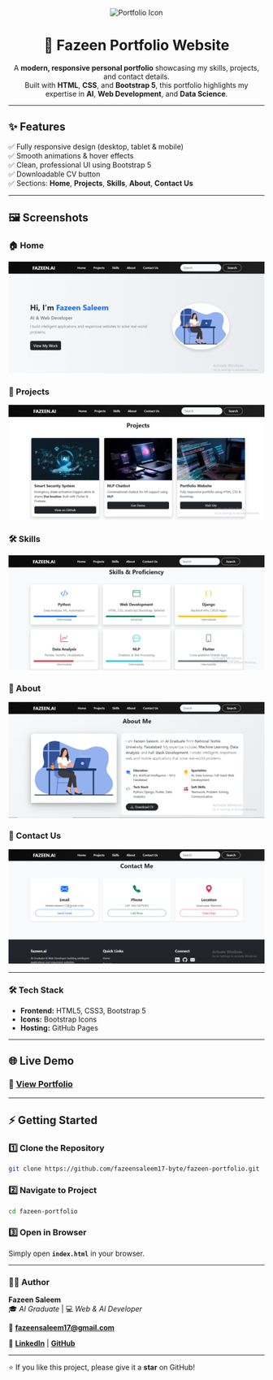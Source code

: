 <!-- Project Icon -->
<p align="center">
  <img src="https://img.icons8.com/external-flat-juicy-fish/344/external-portfolio-web-design-flat-flat-juicy-fish.png" alt="Portfolio Icon" width="120">
</p>

<h1 align="center">🚀 Fazeen Portfolio Website</h1>

<p align="center">
A <b>modern, responsive personal portfolio</b> showcasing my skills, projects, and contact details.<br>
Built with <b>HTML</b>, <b>CSS</b>, and <b>Bootstrap 5</b>, this portfolio highlights my expertise in <b>AI</b>, <b>Web Development</b>, and <b>Data Science</b>.
</p>

---

## ✨ Features
✅ Fully responsive design (desktop, tablet & mobile)  
✅ Smooth animations & hover effects  
✅ Clean, professional UI using Bootstrap 5  
✅ Downloadable CV button  
✅ Sections: **Home**, **Projects**, **Skills**, **About**, **Contact Us**

---

## 🖼️ Screenshots  

### 🏠 Home  
![Home](page1.png)  

### 💼 Projects  
![Projects](page2.png)  

### 🛠️ Skills  
![Skills](page3.png)  

### 👤 About  
![About](page4.png)  

### 📩 Contact Us  
![Contact](page5.png)  

---

### 🛠️ Tech Stack
- **Frontend:** HTML5, CSS3, Bootstrap 5  
- **Icons:** Bootstrap Icons  
- **Hosting:** GitHub Pages  

---

## 🌐 Live Demo
### 🔗 **[View Portfolio](https://fazeensaleem17-byte.github.io/fazeen-portfolio/)**
---

## ⚡ Getting Started

### 1️⃣ Clone the Repository
```bash
git clone https://github.com/fazeensaleem17-byte/fazeen-portfolio.git
```
### 2️⃣ Navigate to Project
```bash
cd fazeen-portfolio
```

### 3️⃣ Open in Browser
Simply open **`index.html`** in your browser.

---

### 👨‍💻 Author
**Fazeen Saleem**  
🎓 *AI Graduate* | 💻 *Web & AI Developer*  

📧 **[fazeensaleem17@gmail.com](mailto:fazeensaleem17@gmail.com)**  

🔗 **[LinkedIn](https://www.linkedin.com/in/fazeen-saleem-53b00922b/)** | **[GitHub](https://github.com/fazeensaleem17-byte)**

---

⭐ If you like this project, please give it a **star** on GitHub!
